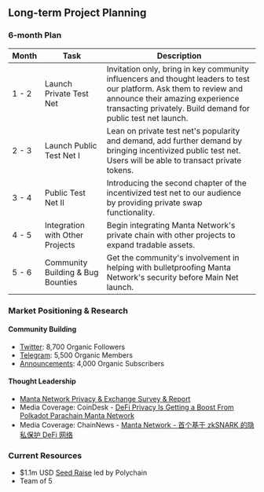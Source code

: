 ## Long-term Project Planning

### 6-month Plan
| Month | Task | Description |
| ----- | ---- | ----------- |
| 1 - 2 | Launch Private Test Net | Invitation only, bring in key community influencers and thought leaders to test our platform. Ask them to review and announce their amazing experience transacting privately. Build demand for public test net launch. |
| 2 - 3 | Launch Public Test Net I | Lean on private test net's popularity and demand, add further demand by bringing incentivized public test net. Users will be able to transact private tokens. |
| 3 - 4 | Public Test Net II | Introducing the second chapter of the incentivized test net to our audience by providing private swap functionality. |
| 4 - 5 | Integration with Other Projects | Begin integrating Manta Network's private chain with other projects to expand tradable assets. |
| 5 - 6 | Community Building & Bug Bounties | Get the community's involvement in helping with bulletproofing Manta Network's security before Main Net launch. | 

### Market Positioning & Research
#### Community Building
* [Twitter](https://twitter.com/MantaNetwork): 8,700 Organic Followers
* [Telegram](https://t.me/MantaNetworkOfficial): 5,500 Organic Members
* [Announcements](https://t.me/MantaNetwork): 4,000 Organic Subscribers

#### Thought Leadership
* [Manta Network Privacy & Exchange Survey & Report](https://docsend.com/view/ii4zri4ekquggt8e)
* Media Coverage: CoinDesk - [DeFi Privacy Is Getting a Boost From Polkadot Parachain Manta Network](https://www.coindesk.com/defi-privacy-polkadot-parachain-manta-network)
* Media Coverage: ChainNews - [Manta Network - 首个基于 zkSNARK 的隐私保护 DeFi 网络](https://www.chainnews.com/articles/529681127788.htm)

### Current Resources
* $1.1m USD [Seed Raise](https://www.theblockcrypto.com/linked/93365/polychain-privacy-dex-manta-seed) led by Polychain
* Team of 5
